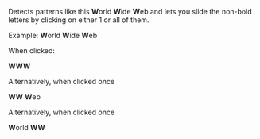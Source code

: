 Detects patterns like this **W**orld **W**ide **W**eb and lets you slide the non-bold letters by clicking on either 1 or all of them.

Example: **W**orld **W**ide **W**eb

When clicked:

**WWW**

Alternatively, when clicked once

**WW** **W**eb

Alternatively, when clicked once

**W**orld **WW**
